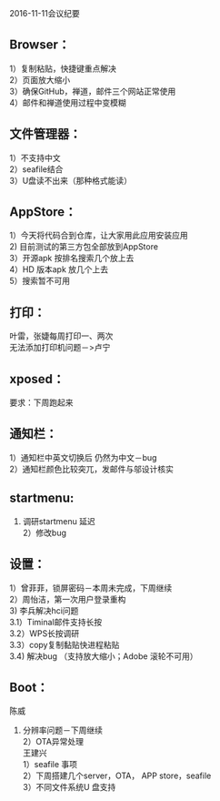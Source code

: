 2016-11-11会议纪要
## Browser：
1）复制粘贴，快捷键重点解决<br />
2）页面放大缩小<br />
3）确保GitHub，禅道，邮件三个网站正常使用<br />
4）邮件和禅道使用过程中变模糊<br />
## 文件管理器：
1）不支持中文<br />
2）seafile结合<br />
3）U盘读不出来（那种格式能读）<br />
## AppStore：
1）今天将代码合到仓库，让大家用此应用安装应用<br />
2) 目前测试的第三方包全部放到AppStore<br />
3）开源apk 按排名搜索几个放上去<br />
4）HD 版本apk 放几个上去<br />
5）搜索暂不可用<br />
## 打印：
叶雷，张婕每周打印一、两次<br />
无法添加打印机问题－>卢宁<br />
## xposed：
要求：下周跑起来<br />
## 通知栏：
1）通知栏中英文切换后 仍然为中文－bug<br />
2）通知栏颜色比较突兀，发邮件与邬设计核实<br />
## startmenu:
1) 调研startmenu 延迟<br />
2）修改bug<br />
## 设置：
1）曾菲菲，锁屏密码－本周未完成，下周继续<br />
2）周怡洁，第一次用户登录重构<br />
3) 李兵解决hci问题<br />
3.1）Timinal邮件支持长按<br />
3.2）WPS长按调研<br />
3.3）copy复制黏贴快进程粘贴<br />
3.4) 解决bug （支持放大缩小；Adobe 滚轮不可用）<br />
## Boot：
陈威<br />
1) 分辨率问题－下周继续<br />
2）OTA异常处理<br />
王建兴<br />
1）seafile 事项<br />
2）下周搭建几个server，OTA， APP store，seafile<br />
3）不同文件系统U 盘支持<br />
